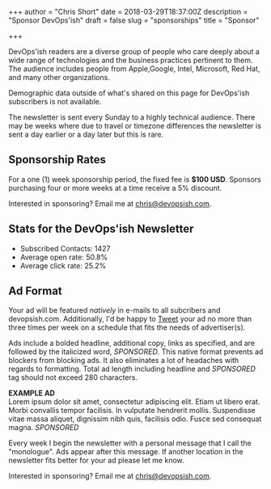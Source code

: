 +++
author = "Chris Short"
date = 2018-03-29T18:37:00Z
description = "Sponsor DevOps'ish"
draft = false
slug = "sponsorships"
title = "Sponsor"

+++

DevOps'ish readers are a diverse group of people who care deeply about a wide range of technologies and the business practices pertinent to them. The audience includes people from Apple,Google, Intel, Microsoft, Red Hat, and many other organizations.

Demographic data outside of what's shared on this page for DevOps'ish subscribers is not available.

The newsletter is sent every Sunday to a highly technical audience. There may be weeks where due to travel or timezone differences the newsletter is sent a day earlier or a day later but this is rare.

## Sponsorship Rates

For a one (1) week sponsorship period, the fixed fee is **$100 USD**. Sponsors purchasing four or more weeks at a time receive a 5% discount.

Interested in sponsoring? Email me at [chris@devopsish.com](mailto:chris@devopsish.com).

## Stats for the DevOps'ish Newsletter

* Subscribed Contacts: 1427
* Average open rate: 50.8%
* Average click rate: 25.2%

## Ad Format

Your ad will be featured *natively* in e-mails to all subcribers and devopsish.com. Additionally, I'd be happy to [Tweet](https://twitter.com/ChrisShort) your ad no more than three times per week on a schedule that fits the needs of advertiser(s).

Ads include a bolded headline, additional copy, links as specified, and are followed by the italicized word, *SPONSORED*. This native format prevents ad blockers from blocking ads. It also eliminates a lot of headaches with regards to formatting. Total ad length including headline and *SPONSORED* tag should not exceed 280 characters.

**EXAMPLE AD**  
Lorem ipsum dolor sit amet, consectetur adipiscing elit. Etiam ut libero erat. Morbi convallis tempor facilisis. In vulputate hendrerit mollis. Suspendisse vitae massa aliquet, dignissim nibh quis, facilisis odio. Fusce sed consequat magna. *SPONSORED*

Every week I begin the newsletter with a personal message that I call the "monologue". Ads appear after this message. If another location in the newsletter fits better for your ad please let me know.

Interested in sponsoring? Email me at [chris@devopsish.com](mailto:chris@devopsish.com).